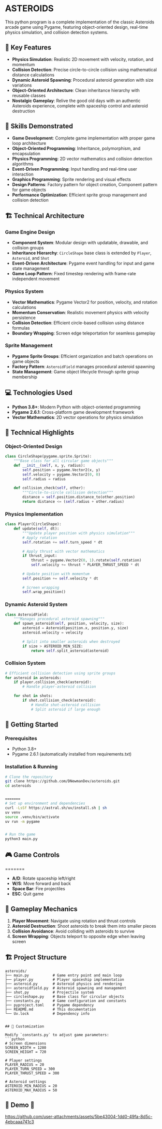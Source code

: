 # ASTEROIDS #

This python program is a complete implementation of the classic Asteroids arcade game using Pygame, featuring object-oriented design, real-time physics simulation, and collision detection systems.

## 🚀 Key Features

- **Physics Simulation**: Realistic 2D movement with velocity, rotation, and momentum
- **Collision Detection**: Precise circle-to-circle collision using mathematical distance calculations
- **Dynamic Asteroid Spawning**: Procedural asteroid generation with size variations
- **Object-Oriented Architecture**: Clean inheritance hierarchy with reusable classes
- **Nostalgic Gameplay**: Relive the good old days with an authentic Asteroids experience, complete with spaceship control and asteroid destruction

## 🎯 Skills Demonstrated

- **Game Development**: Complete game implementation with proper game loop architecture
- **Object-Oriented Programming**: Inheritance, polymorphism, and encapsulation
- **Physics Programming**: 2D vector mathematics and collision detection algorithms
- **Event-Driven Programming**: Input handling and real-time user interaction
- **Graphics Programming**: Sprite rendering and visual effects
- **Design Patterns**: Factory pattern for object creation, Component pattern for game objects
- **Performance Optimization**: Efficient sprite group management and collision detection


## 🏗️ Technical Architecture

### Game Engine Design
- **Component System**: Modular design with updatable, drawable, and collision groups
- **Inheritance Hierarchy**: `CircleShape` base class is extended by `Player`, `Asteroid`, and `Shot`
- **Event-Driven Architecture**: Pygame event handling for input and game state management
- **Game Loop Pattern**: Fixed timestep rendering with frame-rate independent movement

### Physics System
- **Vector Mathematics**: Pygame Vector2 for position, velocity, and rotation calculations
- **Momentum Conservation**: Realistic movement physics with velocity persistence
- **Collision Detection**: Efficient circle-based collision using distance formulas
- **Boundary Wrapping**: Screen edge teleportation for seamless gameplay

### Sprite Management
- **Pygame Sprite Groups**: Efficient organization and batch operations on game objects
- **Factory Pattern**: `AsteroidField` manages procedural asteroid spawning
- **State Management**: Game object lifecycle through sprite group membership

## 💻 Technologies Used

- **Python 3.8+**: Modern Python with object-oriented programming
- **Pygame 2.6.1**: Cross-platform game development framework
- **Vector Mathematics**: 2D vector operations for physics simulation

## 🔧 Technical Highlights

### Object-Oriented Design
```python
class CircleShape(pygame.sprite.Sprite):
    """Base class for all circular game objects"""
    def __init__(self, x, y, radius):
        self.position = pygame.Vector2(x, y)
        self.velocity = pygame.Vector2(0, 0)
        self.radius = radius
    
    def collision_check(self, other):
        """Circle-to-circle collision detection"""
        distance = self.position.distance_to(other.position)
        return distance <= (self.radius + other.radius)
```

### Physics Implementation
```python
class Player(CircleShape):
    def update(self, dt):
        """Update player position with physics simulation"""
        # Apply rotation
        self.rotation += self.turn_speed * dt
        
        # Apply thrust with vector mathematics
        if thrust_input:
            thrust = pygame.Vector2(0, 1).rotate(self.rotation)
            self.velocity += thrust * PLAYER_THRUST_SPEED * dt
        
        # Update position with momentum
        self.position += self.velocity * dt
        
        # Screen wrapping
        self.wrap_position()
```

### Dynamic Asteroid System
```python
class AsteroidField:
    """Manages procedural asteroid spawning"""
    def spawn_asteroid(self, position, velocity, size):
        asteroid = Asteroid(position.x, position.y, size)
        asteroid.velocity = velocity
        
        # Split into smaller asteroids when destroyed
        if size > ASTEROID_MIN_SIZE:
            return self.split_asteroid(asteroid)
```

### Collision System
```python
# Efficient collision detection using sprite groups
for asteroid in asteroids:
    if player.collision_check(asteroid):
        # Handle player-asteroid collision
        
    for shot in shots:
        if shot.collision_check(asteroid):
            # Handle shot-asteroid collision
            # Split asteroid if large enough
```

## 🚀 Getting Started

### Prerequisites
- Python 3.8+
- Pygame 2.6.1 (automatically installed from requirements.txt)

### Installation & Running
```bash
# Clone the repository
git clone https://github.com/DNewmanDev/asteroids.git
cd asteroids


=======
# Set up environment and dependencies
curl -LsSf https://astral.sh/uv/install.sh | sh
uv venv
source .venv/bin/activate
uv run -m pygame


# Run the game
python3 main.py
```

## 🎮 Game Controls

=======
- **A/D**: Rotate spaceship left/right
- **W/S**: Move forward and back
- **Space Bar**: Fire projectiles
- **ESC**: Quit game

## 🎯 Gameplay Mechanics

1. **Player Movement**: Navigate using rotation and thrust controls
2. **Asteroid Destruction**: Shoot asteroids to break them into smaller pieces
3. **Collision Avoidance**: Avoid colliding with asteroids to survive
4. **Screen Wrapping**: Objects teleport to opposite edge when leaving screen

## 🏗️ Project Structure

```
asteroids/
├── main.py           # Game entry point and main loop
├── player.py         # Player spaceship implementation
├── asteroid.py       # Asteroid physics and rendering
├── asteroidfield.py  # Asteroid spawning and management
├── shot.py           # Projectile system
├── circleshape.py    # Base class for circular objects
├── constants.py      # Game configuration and constants
├── pyproject.toml    # Pygame dependency
├── README.md         # This documentation
└── Uv.lock           # Dependency info


## 🔧 Customization

Modify `constants.py` to adjust game parameters:
```python
# Screen dimensions
SCREEN_WIDTH = 1280
SCREEN_HEIGHT = 720

# Player settings
PLAYER_RADIUS = 20
PLAYER_TURN_SPEED = 300
PLAYER_THRUST_SPEED = 300

# Asteroid settings
ASTEROID_MIN_RADIUS = 20
ASTEROID_MAX_RADIUS = 50
```
## 🚀 Demo 🚀



https://github.com/user-attachments/assets/5be43004-1dd0-49fa-8d5c-4ebcaaa741c3

